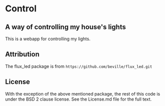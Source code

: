 # Control
## A way of controlling my house's lights

This is a webapp for controlling my lights.

## Attribution

The flux_led package is from `https://github.com/beville/flux_led.git`

## License

With the exception of the above mentioned package, the rest of this code is under the BSD 2 clause license. See the License.md file for the full text.
